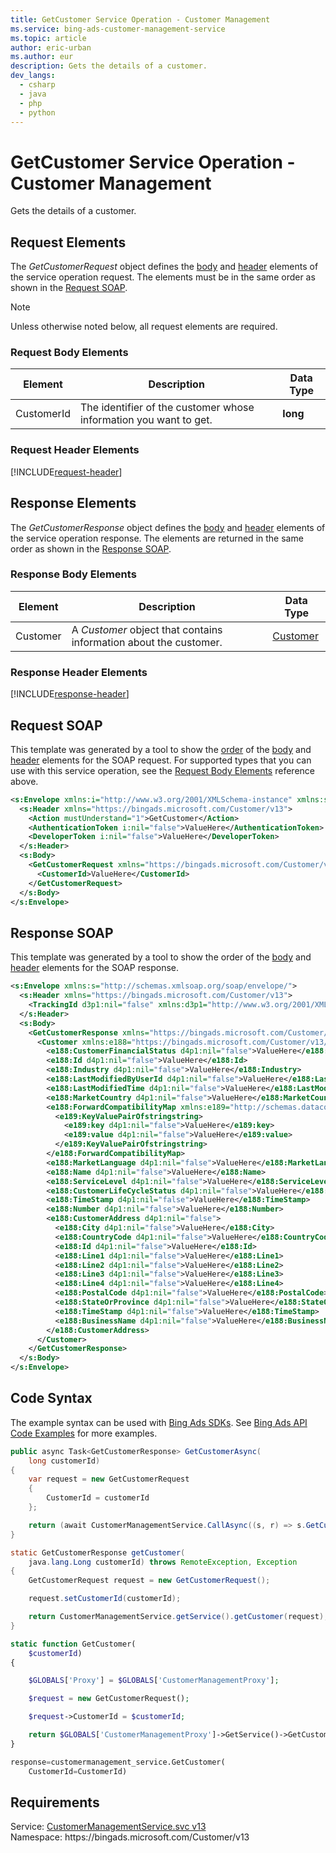 ```yaml
---
title: GetCustomer Service Operation - Customer Management
ms.service: bing-ads-customer-management-service
ms.topic: article
author: eric-urban
ms.author: eur
description: Gets the details of a customer.
dev_langs: 
  - csharp
  - java
  - php
  - python
---
```

# GetCustomer Service Operation - Customer Management
Gets the details of a customer.

## <a name="request"></a>Request Elements
The *GetCustomerRequest* object defines the [body](#request-body) and [header](#request-header) elements of the service operation request. The elements must be in the same order as shown in the [Request SOAP](#request-soap). 

> [!NOTE]
> Unless otherwise noted below, all request elements are required.

### <a name="request-body"></a>Request Body Elements

|Element|Description|Data Type|
|-----------|---------------|-------------|
|<a name="customerid"></a>CustomerId|The identifier of the customer whose information you want to get.|**long**|

### <a name="request-header"></a>Request Header Elements
[!INCLUDE[request-header](./includes/request-header.md)]

## <a name="response"></a>Response Elements
The *GetCustomerResponse* object defines the [body](#response-body) and [header](#response-header) elements of the service operation response. The elements are returned in the same order as shown in the [Response SOAP](#response-soap).

### <a name="response-body"></a>Response Body Elements

|Element|Description|Data Type|
|-----------|---------------|-------------|
|<a name="customer"></a>Customer|A *Customer* object that contains information about the customer.|[Customer](customer.md)|

### <a name="response-header"></a>Response Header Elements
[!INCLUDE[response-header](./includes/response-header.md)]

## <a name="request-soap"></a>Request SOAP
This template was generated by a tool to show the [order](../guides/services-protocol.md#element-order) of the [body](#request-body) and [header](#request-header) elements for the SOAP request. For supported types that you can use with this service operation, see the [Request Body Elements](#request-body) reference above.

```xml
<s:Envelope xmlns:i="http://www.w3.org/2001/XMLSchema-instance" xmlns:s="http://schemas.xmlsoap.org/soap/envelope/">
  <s:Header xmlns="https://bingads.microsoft.com/Customer/v13">
    <Action mustUnderstand="1">GetCustomer</Action>
    <AuthenticationToken i:nil="false">ValueHere</AuthenticationToken>
    <DeveloperToken i:nil="false">ValueHere</DeveloperToken>
  </s:Header>
  <s:Body>
    <GetCustomerRequest xmlns="https://bingads.microsoft.com/Customer/v13">
      <CustomerId>ValueHere</CustomerId>
    </GetCustomerRequest>
  </s:Body>
</s:Envelope>
```

## <a name="response-soap"></a>Response SOAP
This template was generated by a tool to show the order of the [body](#response-body) and [header](#response-header) elements for the SOAP response.

```xml
<s:Envelope xmlns:s="http://schemas.xmlsoap.org/soap/envelope/">
  <s:Header xmlns="https://bingads.microsoft.com/Customer/v13">
    <TrackingId d3p1:nil="false" xmlns:d3p1="http://www.w3.org/2001/XMLSchema-instance">ValueHere</TrackingId>
  </s:Header>
  <s:Body>
    <GetCustomerResponse xmlns="https://bingads.microsoft.com/Customer/v13">
      <Customer xmlns:e188="https://bingads.microsoft.com/Customer/v13/Entities" d4p1:nil="false" xmlns:d4p1="http://www.w3.org/2001/XMLSchema-instance">
        <e188:CustomerFinancialStatus d4p1:nil="false">ValueHere</e188:CustomerFinancialStatus>
        <e188:Id d4p1:nil="false">ValueHere</e188:Id>
        <e188:Industry d4p1:nil="false">ValueHere</e188:Industry>
        <e188:LastModifiedByUserId d4p1:nil="false">ValueHere</e188:LastModifiedByUserId>
        <e188:LastModifiedTime d4p1:nil="false">ValueHere</e188:LastModifiedTime>
        <e188:MarketCountry d4p1:nil="false">ValueHere</e188:MarketCountry>
        <e188:ForwardCompatibilityMap xmlns:e189="http://schemas.datacontract.org/2004/07/System.Collections.Generic" d4p1:nil="false">
          <e189:KeyValuePairOfstringstring>
            <e189:key d4p1:nil="false">ValueHere</e189:key>
            <e189:value d4p1:nil="false">ValueHere</e189:value>
          </e189:KeyValuePairOfstringstring>
        </e188:ForwardCompatibilityMap>
        <e188:MarketLanguage d4p1:nil="false">ValueHere</e188:MarketLanguage>
        <e188:Name d4p1:nil="false">ValueHere</e188:Name>
        <e188:ServiceLevel d4p1:nil="false">ValueHere</e188:ServiceLevel>
        <e188:CustomerLifeCycleStatus d4p1:nil="false">ValueHere</e188:CustomerLifeCycleStatus>
        <e188:TimeStamp d4p1:nil="false">ValueHere</e188:TimeStamp>
        <e188:Number d4p1:nil="false">ValueHere</e188:Number>
        <e188:CustomerAddress d4p1:nil="false">
          <e188:City d4p1:nil="false">ValueHere</e188:City>
          <e188:CountryCode d4p1:nil="false">ValueHere</e188:CountryCode>
          <e188:Id d4p1:nil="false">ValueHere</e188:Id>
          <e188:Line1 d4p1:nil="false">ValueHere</e188:Line1>
          <e188:Line2 d4p1:nil="false">ValueHere</e188:Line2>
          <e188:Line3 d4p1:nil="false">ValueHere</e188:Line3>
          <e188:Line4 d4p1:nil="false">ValueHere</e188:Line4>
          <e188:PostalCode d4p1:nil="false">ValueHere</e188:PostalCode>
          <e188:StateOrProvince d4p1:nil="false">ValueHere</e188:StateOrProvince>
          <e188:TimeStamp d4p1:nil="false">ValueHere</e188:TimeStamp>
          <e188:BusinessName d4p1:nil="false">ValueHere</e188:BusinessName>
        </e188:CustomerAddress>
      </Customer>
    </GetCustomerResponse>
  </s:Body>
</s:Envelope>
```

## <a name="example"></a>Code Syntax
The example syntax can be used with [Bing Ads SDKs](../guides/client-libraries.md). See [Bing Ads API Code Examples](../guides/code-examples.md) for more examples.
```csharp
public async Task<GetCustomerResponse> GetCustomerAsync(
	long customerId)
{
	var request = new GetCustomerRequest
	{
		CustomerId = customerId
	};

	return (await CustomerManagementService.CallAsync((s, r) => s.GetCustomerAsync(r), request));
}
```
```java
static GetCustomerResponse getCustomer(
	java.lang.Long customerId) throws RemoteException, Exception
{
	GetCustomerRequest request = new GetCustomerRequest();

	request.setCustomerId(customerId);

	return CustomerManagementService.getService().getCustomer(request);
}
```
```php
static function GetCustomer(
	$customerId)
{

	$GLOBALS['Proxy'] = $GLOBALS['CustomerManagementProxy'];

	$request = new GetCustomerRequest();

	$request->CustomerId = $customerId;

	return $GLOBALS['CustomerManagementProxy']->GetService()->GetCustomer($request);
}
```
```python
response=customermanagement_service.GetCustomer(
	CustomerId=CustomerId)
```

## Requirements
Service: [CustomerManagementService.svc v13](https://clientcenter.api.bingads.microsoft.com/Api/CustomerManagement/v13/CustomerManagementService.svc)  
Namespace: https\://bingads.microsoft.com/Customer/v13  

